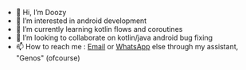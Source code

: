 - 👋 Hi, I’m Doozy
- 👀 I’m interested in android development
- 🌱 I’m currently learning kotlin flows and coroutines
- 💞️ I’m looking to collaborate on kotlin/java android bug fixing
- 📫 How to reach me : [Email](dozdoozie@gmail.com) or [WhatsApp](https://wa.me/+256756369854) else through my assistant, "Genos" (ofcourse)

<!---
DoozyDoz/DoozyDoz is a ✨ special ✨ repository because its `README.md` (this file) appears on your GitHub profile.
You can click the Preview link to take a look at your changes.
--->
